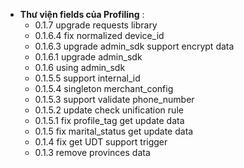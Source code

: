 - **Thư viện fields của Profiling** :
  - 0.1.7 upgrade requests library
  - 0.1.6.4 fix normalized device_id 
  - 0.1.6.3 upgrade admin_sdk support encrypt data
  - 0.1.6.1 upgrade admin_sdk
  - 0.1.6 using admin_sdk
  - 0.1.5.5 support internal_id
  - 0.1.5.4 singleton merchant_config
  - 0.1.5.3 support validate phone_number
  - 0.1.5.2 update check unification rule
  - 0.1.5.1 fix profile_tag get update data
  - 0.1.5 fix marital_status get update data
  - 0.1.4 fix get UDT support trigger
  - 0.1.3 remove provinces data
